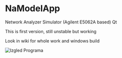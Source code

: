 # NaModelApp
Network Analyzer Simulator (Agilent E5062A based) Qt 


This is first version, still unstable but working

Look in wiki for whole work and windows build

![Izgled Programa](https://drive.google.com/file/d/1VsBY41_w1YlNDe0o8M__uvpCh6CbaJv3/view?usp=sharing)
